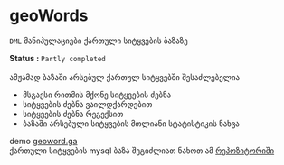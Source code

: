 # geoWords
 <code>DML</code> მანიპულაციები ქართული სიტყვების ბაზაზე

<b> Status : </b> <code>Partly completed</code>
<br><br>
ამჟამად ბაზაში არსებულ ქართულ სიტყვებში შესაძლებელია
* მსგავსი რითმის მქონე სიტყვების ძებნა
* სიტყვების ძებნა ვაილდქარდებით
* სიტყვების ძებნა რეგექსით
* ბაზაში არსებული სიტყვების მთლიანი სტატისტიკის ნახვა

demo   <a href="http://geoword.ga/ " target="_blank">geoword.ga </a> <br>
ქართული სიტყვების  mysql ბაზა შეგიძლიათ ნახოთ ამ <a  href="https://github.com/bumbeishvili/GeoWordsDatabase" target="_blank">რეპოზიტორიში</a>
